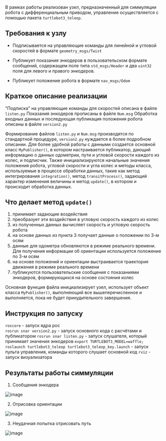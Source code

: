 В рамках работы реализован узел, предназначенный для симмуляции робота с дифференциальным приводом, управление осуществляется с помощью пакета `turtlebot3_teleop`.

## Требования к узлу

* Подписывается на управляющие команды для линейной и угловой скоростей в формате `geometry_msgs/Twist`

* Публикует показания энкодеров в пользовательском формате сообщений, содержащем поле типа `std_msgs/Header` и два `uint32` поля для левого и правого энкодеров.

* Публикует положение робота в формате `nav_msgs/Odom`

## Краткое описание реализации

"Подписка" на управляющие команды для скоростей описана в файле `listen.py`
Показания энкодеров прописаны в файле `Num.msg`
Обработка входных данных и последующая публикация положения робота описаны в файле `version2.py`

Формирование файлов `listen.py` и `Num.msg` производятся по стандартной процедуре, `version2.py` нуждается в более подробном описании.
Для более удобной работы с данными создается основной класс `MyPublisher()`, в котором настраивается публикатор, дающий информацию о данных одометрии, пути и угловой скорости каждого из колес, и подписчик. Также инициализируются начальные значения положения робота, угловой скорости и угла колес и методы класса, используемые в процессе обработки данных, такие как метод интегрирования `integration()`, метод `transitProcess()`, задающий характер изменения величины и метод `update()`, в котором и происходит обработка данных.

## Что делает метод `update()`

1. принимает задающие воздействия
2. преобразует эти воздействия в угловую скорость каждого из колес
3. из полученных данных вычисляет скорость и угловую скорость робота
4. на основе данных из пункта 3 получает данные о положении по 3-м осям
5. данные для одометра обновляются в режиме реального времени. Для получения информации об ориентации используется положение по 3-м осям
6. на основе положений и ориентации выстраивается траектория движения в режиме реального времени
7. публикуются пользовательские сообщения с показаниями энкодеров, формирующихся на основе состояния колес

Основная функция файла инициализирует узел, использует объект класса `MyPublisher()`, выполняющий все вышеперечисленное и выполняется, пока не будет принудительного завершения.

## Инструкция по запуску

`roscore` - запуск ядра рос  
`rosrun snar version2.py` - запуск основного кода с расчётами и публикатором
`rosrun snar listen.py` - запуск слушателя, который принимает значения энкодеров
`export TURTLEBOT3_MODEL=waffle; roslaunch turtlebot3_teleop turtlebot3_teleop_key.launch` - запуск пульта управления, команды которого слушает основной код
`rviz` - запуск визуализатора

## Результаты работы симмуляции 
1. Сообщения энкодера

![image](https://github.com/YaNeformail/simulation/assets/79791800/06cdb05a-239e-4627-870a-9b875608fe5f)

2. Отрисовка ориентации

![image](https://github.com/YaNeformail/simulation/assets/79791800/562af8fb-e9f9-4a39-8bd7-e83af7f9414e)

3. Неудачная попытка отрисовать путь

![image](https://github.com/YaNeformail/simulation/assets/79791800/3c189897-e432-4c76-af9f-89a151034256)
